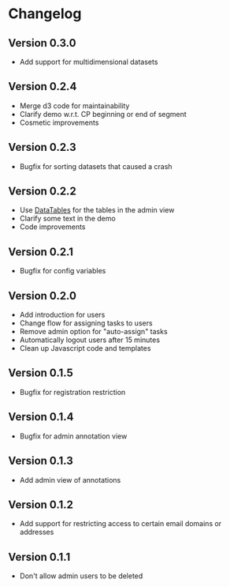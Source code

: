 # Changelog

## Version 0.3.0

* Add support for multidimensional datasets

## Version 0.2.4

* Merge d3 code for maintainability
* Clarify demo w.r.t. CP beginning or end of segment
* Cosmetic improvements

## Version 0.2.3

* Bugfix for sorting datasets that caused a crash

## Version 0.2.2

* Use [DataTables](https://datatables.net/) for the tables in the admin view
* Clarify some text in the demo
* Code improvements

## Version 0.2.1

* Bugfix for config variables

## Version 0.2.0

* Add introduction for users
* Change flow for assigning tasks to users
* Remove admin option for "auto-assign" tasks
* Automatically logout users after 15 minutes
* Clean up Javascript code and templates

## Version 0.1.5

* Bugfix for registration restriction

## Version 0.1.4

* Bugfix for admin annotation view

## Version 0.1.3

* Add admin view of annotations

## Version 0.1.2

* Add support for restricting access to certain email domains or addresses

## Version 0.1.1

* Don't allow admin users to be deleted
